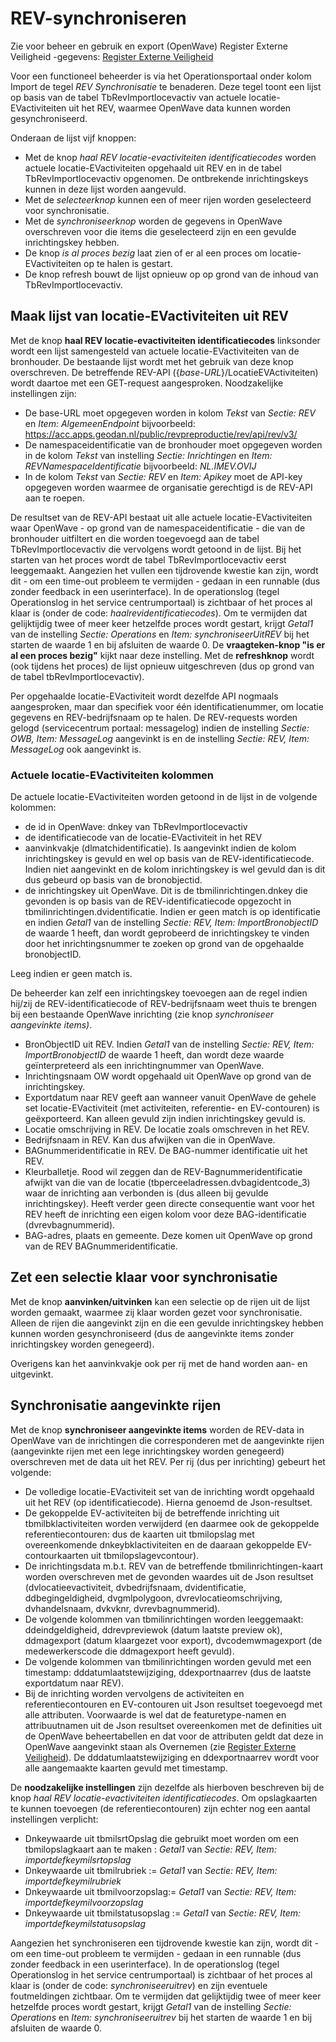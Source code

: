 # REV-synchroniseren

Zie voor beheer en gebruik en export (OpenWave) Register Externe Veiligheid -gegevens: [Register Externe Veiligheid](/docs/instellen_inrichten/register_exrterne_veiligheid.md)

Voor een functioneel beheerder is via het Operationsportaal onder kolom Import de tegel _REV Synchronisatie_ te benaderen. Deze tegel toont een lijst op basis van de tabel TbRevImportlocevactiv van actuele locatie-EVactiviteiten uit het REV, waarmee OpenWave data kunnen worden gesynchroniseerd.

Onderaan de lijst vijf knoppen:

- Met de knop _haal REV locatie-evactiviteiten identificatiecodes_ worden actuele locatie-EVactiviteiten opgehaald uit REV en in de tabel TbRevImportlocevactiv opgenomen. De ontbrekende inrichtingskeys kunnen in deze lijst worden aangevuld.
- Met de _selecteerknop_ kunnen een of meer rijen worden geselecteerd voor synchronisatie.
- Met de _synchroniseerknop_ worden de gegevens in OpenWave overschreven voor die items die geselecteerd zijn en een gevulde inrichtingskey hebben.
- De knop _is al proces bezig_ laat zien of er al een proces om locatie-EVactiviteiten op te halen is gestart.
- De knop refresh bouwt de lijst opnieuw op op grond van de inhoud van TbRevImportlocevactiv.

## Maak lijst van locatie-EVactiviteiten uit REV

Met de knop **haal REV locatie-evactiviteiten identificatiecodes** linksonder wordt een lijst samengesteld van actuele locatie-EVactiviteiten van de bronhouder.
De bestaande lijst wordt met het gebruik van deze knop overschreven. De betreffende REV-API ({_base-URL_}/LocatieEVActiviteiten) wordt daartoe met een GET-request aangesproken. Noodzakelijke instellingen zijn:

- De base-URL moet opgegeven worden in kolom _Tekst_ van _Sectie: REV_ en _Item: AlgemeenEndpoint_ bijvoorbeeld: <https://acc.apps.geodan.nl/public/revpreproductie/rev/api/rev/v3/>
- De namespaceidentificatie van de bronhouder moet opgegeven worden in de kolom _Tekst_ van instelling _Sectie: Inrichtingen_ en _Item: REVNamespaceIdentificatie_ bijvoorbeeld: _NL.IMEV.OVIJ_
- In de kolom _Tekst_ van _Sectie: REV_ en _Item: Apikey_ moet de API-key opgegeven worden waarmee de organisatie gerechtigd is de REV-API aan te roepen.

De resultset van de REV-API bestaat uit alle actuele locatie-EVactiviteiten waar OpenWave - op grond van de namespaceidentificatie - die van de bronhouder uitfiltert en die worden toegevoegd aan de tabel TbRevImportlocevactiv die vervolgens wordt getoond in de lijst. Bij het starten van het proces wordt de tabel TbRevImportlocevactiv eerst leeggemaakt. Aangezien het vullen een tijdrovende kwestie kan zijn, wordt dit - om een time-out probleem te vermijden - gedaan in een runnable (dus zonder feedback in een userinterface). In de operationslog (tegel Operationslog in het service centrumportaal) is zichtbaar of het proces al klaar is (onder de code: _haalrevidentificatiecodes_). Om te vermijden dat gelijktijdig twee of meer keer hetzelfde proces wordt gestart, krijgt _Getal1_ van de instelling _Sectie: Operations_ en _Item: synchroniseerUitREV_ bij het starten de waarde 1 en bij afsluiten de waarde 0. De **vraagteken-knop "is er al een proces bezig"** kijkt naar deze instelling. Met de **refreshknop** wordt (ook tijdens het proces) de lijst opnieuw uitgeschreven (dus op grond van de tabel tbRevImportlocevactiv).

Per opgehaalde locatie-EVactiviteit wordt dezelfde API nogmaals aangesproken, maar dan specifiek voor één identificatienummer, om locatie gegevens en REV-bedrijfsnaam op te halen. De REV-requests worden gelogd (servicecentrum portaal: messagelog) indien de instelling _Sectie: OWB, Item: MessageLog_ aangevinkt is en de instelling _Sectie: REV, Item: MessageLog_ ook aangevinkt is.

### Actuele locatie-EVactiviteiten kolommen

De actuele locatie-EVactiviteiten worden getoond in de lijst in de volgende kolommen:

- de id in OpenWave: dnkey van TbRevImportlocevactiv
- de identificatiecode van de locatie-EVactiviteit in het REV
- aanvinkvakje (dlmatchidentificatie). Is aangevinkt indien de kolom inrichtingskey is gevuld en wel op basis van de REV-identificatiecode. Indien niet aangevinkt en de kolom inrichtingskey is wel gevuld dan is dit dus gebeurd op basis van de bronobjectid.
- de inrichtingskey uit OpenWave. Dit is de tbmilinrichtingen.dnkey die gevonden is op basis van de REV-identificatiecode opgezocht in tbmilinrichtingen.dvidentificatie. Indien er geen match is op identificatie en indien _Getal1_ van de instelling _Sectie: REV, Item: ImportBronobjectID_ de waarde 1 heeft, dan wordt geprobeerd de inrichtingskey te vinden door het inrichtingsnummer te zoeken op grond van de opgehaalde bronobjectID.

Leeg indien er geen match is.

De beheerder kan zelf een inrichtingskey toevoegen aan de regel indien hij/zij de REV-identificatiecode of REV-bedrijfsnaam weet thuis te brengen bij een bestaande OpenWave inrichting (zie knop _synchroniseer aangevinkte items)_.

- BronObjectID uit REV. Indien _Getal1_ van de instelling _Sectie: REV, Item: ImportBronobjectID_ de waarde 1 heeft, dan wordt deze waarde geïnterpreteerd als een inrichtingnummer van OpenWave.
- Inrichtingsnaam OW wordt opgehaald uit OpenWave op grond van de inrichtingskey.
- Exportdatum naar REV geeft aan wanneer vanuit OpenWave de gehele set locatie-EVactiviteit (met activiteiten, referentie- en EV-contouren) is geëxporteerd. Kan alleen gevuld zijn indien inrichtingskey gevuld is.
- Locatie omschrijving in REV. De locatie zoals omschreven in het REV.
- Bedrijfsnaam in REV. Kan dus afwijken van die in OpenWave.
- BAGnummeridentificatie in REV. De BAG-nummer identificatie uit het REV.
- Kleurballetje. Rood wil zeggen dan de REV-Bagnummeridentificatie afwijkt van die van de locatie (tbperceeladressen.dvbagidentcode_3) waar de inrichting aan verbonden is (dus alleen bij gevulde inrichtingskey). Heeft verder geen directe consequentie want voor het REV heeft de inrichting een eigen kolom voor deze BAG-identificatie (dvrevbagnummerid).
- BAG-adres, plaats en gemeente. Deze komen uit OpenWave op grond van de REV BAGnummeridentificatie.

## Zet een selectie klaar voor synchronisatie

Met de knop **aanvinken/uitvinken** kan een selectie op de rijen uit de lijst worden gemaakt, waarmee zij klaar worden gezet voor synchronisatie. Alleen de rijen die aangevinkt zijn en die een gevulde inrichtingskey hebben kunnen worden gesynchroniseerd (dus de aangevinkte items zonder inrichtingskey worden genegeerd).

Overigens kan het aanvinkvakje ook per rij met de hand worden aan- en uitgevinkt.

## Synchronisatie aangevinkte rijen

Met de knop **synchroniseer aangevinkte items** worden de REV-data in OpenWave van de inrichtingen die corresponderen met de aangevinkte rijen (aangevinkte rijen met een lege inrichtingskey worden genegeerd) overschreven met de data uit het REV. Per rij (dus per inrichting) gebeurt het volgende:

- De volledige locatie-EVactiviteit set van de inrichting wordt opgehaald uit het REV (op identificatiecode). Hierna genoemd de Json-resultset.
- De gekoppelde EV-activiteiten bij de betreffende inrichting uit tbmilbklactiviteiten worden verwijderd (en daarmee ook de gekoppelde referentiecontouren: dus de kaarten uit tbmilopslag met overeenkomende dnkeybklactiviteiten en de daaraan gekoppelde EV-contourkaarten uit tbmilopslagevcontour).
- De inrichtingsdata m.b.t. REV van de betreffende tbmilinrichtingen-kaart worden overschreven met de gevonden waardes uit de Json resultset (dvlocatieevactiviteit, dvbedrijfsnaam, dvidentificatie, ddbegingeldigheid, dvgmlpolygoon, dvrevlocatieomschrijving, dvhandelsnaam, dvkvknr, dvrevbagnummerid).
- De volgende kolommen van tbmilinrichtingen worden leeggemaakt: ddeindgeldigheid, ddrevpreviewok (datum laatste preview ok), ddmagexport (datum klaargezet voor export), dvcodemwmagexport (de medewerkerscode die ddmagexport heeft gevuld).
- De volgende kolommen van tbmilinrichtingen worden gevuld met een timestamp: dddatumlaatstewijziging, ddexportnaarrev (dus de laatste exportdatum naar REV).
- Bij de inrichting worden vervolgens de activiteiten en referentiecontouren en EV-contouren uit Json resultset toegevoegd met alle attributen. Voorwaarde is wel dat de featuretype-namen en attribuutnamen uit de Json resultset overeenkomen met de definities uit de OpenWave beheertabellen en dat voor de attributen geldt dat deze in OpenWave aangevinkt staan als Overnemen (zie [Register Externe Veiligheid](/docs/instellen_inrichten/register_exrterne_veiligheid.md)). De dddatumlaatstewijziging en ddexportnaarrev wordt voor alle aangemaakte kaarten gevuld met timestamp.

De **noodzakelijke instellingen** zijn dezelfde als hierboven beschreven bij de knop _haal REV locatie-evactiviteiten identificatiecodes_. Om opslagkaarten te kunnen toevoegen (de referentiecontouren) zijn echter nog een aantal instellingen verplicht:

- Dnkeywaarde uit tbmilsrtOpslag die gebruikt moet worden om een tbmilopslagkaart aan te maken : _Getal1_ van _Sectie: REV, Item: importdefkeymilsrtopslag_
- Dnkeywaarde uit tbmilrubriek := _Getal1_ van _Sectie: REV, Item: importdefkeymilrubriek_
- Dnkeywaarde uit tbmilvoorzopslag:= _Getal1_ van _Sectie: REV, Item: importdefkeymilvoorzopslag_
- Dnkeywaarde uit tbmilstatusopslag := _Getal1_ van _Sectie: REV, Item: importdefkeymilstatusopslag_

Aangezien het synchroniseren een tijdrovende kwestie kan zijn, wordt dit - om een time-out probleem te vermijden - gedaan in een runnable (dus zonder feedback in een userinterface). In de operationslog (tegel Operationslog in het service centrumportaal) is zichtbaar of het proces al klaar is (onder de code: _synchroniseeruitrev_) en zijn eventuele foutmeldingen zichtbaar. Om te vermijden dat gelijktijdig twee of meer keer hetzelfde proces wordt gestart, krijgt _Getal1_ van de instelling _Sectie: Operations_ en _Item: synchroniseeruitrev_ bij het starten de waarde 1 en bij afsluiten de waarde 0.
